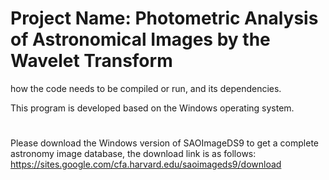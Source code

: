 # Project Name: Photometric Analysis of Astronomical Images by the Wavelet Transform

how the code needs to be compiled or run, 
and its dependencies.


This program is developed based on the Windows operating system.
#
Please download the Windows version of SAOImageDS9 to get a complete astronomy image database, the download link is as follows: https://sites.google.com/cfa.harvard.edu/saoimageds9/download

